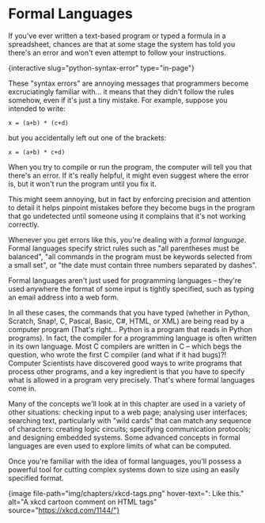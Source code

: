 # Formal Languages

If you've ever written a text-based program or typed a formula in a spreadsheet,
chances are that at some stage the system has told you there's an error and won't even attempt to follow your instructions.

{interactive slug="python-syntax-error" type="in-page"}

These "syntax errors" are annoying messages that programmers become excruciatingly familiar with... it means that they didn't follow the rules somehow, even if it's just a tiny mistake.
For example, suppose you intended to write:

```text
x = (a+b) * (c+d)
```

but you accidentally left out one of the brackets:

```text
x = (a+b) * c+d)
```

When you try to compile or run the program, the computer will tell you that there's an error.
If it's really helpful, it might even suggest where the error is, but it won't run the program until you fix it.

This might seem annoying, but in fact by enforcing precision and attention to detail it helps pinpoint mistakes before they become bugs in the program that go undetected until someone using it complains that it's not working correctly.

Whenever you get errors like this, you're dealing with a *formal language*.
Formal languages specify strict rules such as "all parentheses must be balanced", "all commands in the program must be keywords selected from a small set", or "the date must contain three numbers separated by dashes".

Formal languages aren't just used for programming languages &ndash; they're used anywhere the format of some input is tightly specified, such as typing an email address into a web form.

In all these cases, the commands that you have typed (whether in Python, Scratch, Snap!, C, Pascal, Basic, C#, HTML, or XML) are being read by a computer program (That's right... Python is a program that reads in Python programs).
In fact, the compiler for a programming language is often written in its own language.
Most C compilers are written in C &ndash; which begs the question, who wrote the first C compiler (and what if it had bugs)?! Computer Scientists have discovered good ways to write programs that process other programs, and a key ingredient is that you have to specify what is allowed in a program very precisely.
That's where formal languages come in.

Many of the concepts we'll look at in this chapter are used in a variety of other situations: checking input to a web page; analysing user interfaces; searching text, particularly with "wild cards" that can match any sequence of characters: creating logic circuits; specifying communication protocols; and designing embedded systems.
Some advanced concepts in formal languages are even used to explore limits of what can be computed.

Once you're familiar with the idea of formal languages, you'll possess a powerful tool for cutting complex systems down to size using an easily specified format.

{image file-path="img/chapters/xkcd-tags.png" hover-text="<A>: Like </a>this." alt="A xkcd cartoon comment on HTML tags" source="https://xkcd.com/1144/"}
